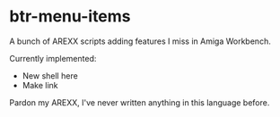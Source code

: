 # btr-menu-items

A bunch of AREXX scripts adding features I miss in Amiga Workbench. 

Currently implemented:

* New shell here
* Make link

Pardon my AREXX, I've never written anything in this language before.